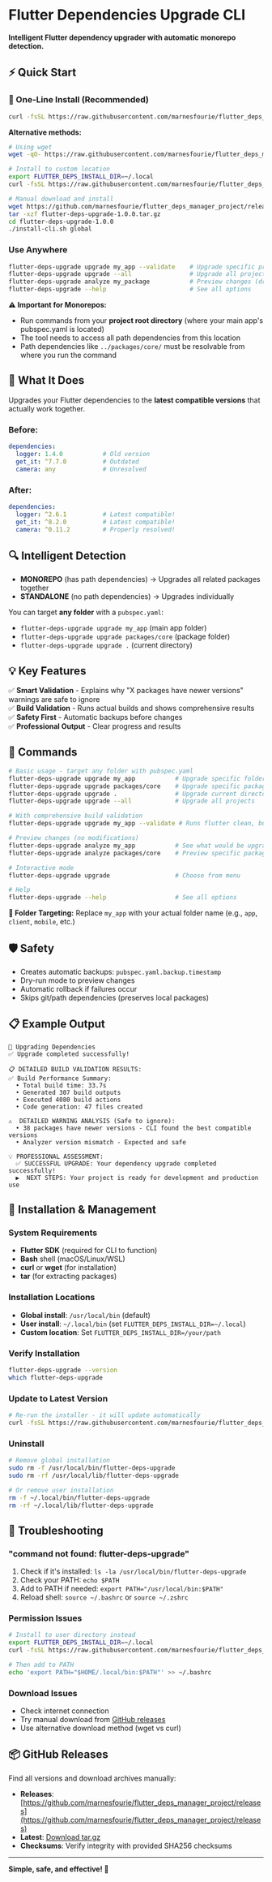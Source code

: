 # Flutter Dependencies Upgrade CLI

**Intelligent Flutter dependency upgrader with automatic monorepo detection.**

## ⚡ Quick Start

### 🚀 One-Line Install (Recommended)
```bash
curl -fsSL https://raw.githubusercontent.com/marnesfourie/flutter_deps_manager_project/main/flutter_deps_manager/install.sh | bash
```

**Alternative methods:**
```bash
# Using wget
wget -qO- https://raw.githubusercontent.com/marnesfourie/flutter_deps_manager_project/main/flutter_deps_manager/install.sh | bash

# Install to custom location
export FLUTTER_DEPS_INSTALL_DIR=~/.local
curl -fsSL https://raw.githubusercontent.com/marnesfourie/flutter_deps_manager_project/main/flutter_deps_manager/install.sh | bash

# Manual download and install
wget https://github.com/marnesfourie/flutter_deps_manager_project/releases/latest/download/flutter-deps-upgrade-1.0.0.tar.gz
tar -xzf flutter-deps-upgrade-1.0.0.tar.gz
cd flutter-deps-upgrade-1.0.0
./install-cli.sh global
```

### Use Anywhere
```bash
flutter-deps-upgrade upgrade my_app --validate    # Upgrade specific project with build validation
flutter-deps-upgrade upgrade --all                # Upgrade all projects
flutter-deps-upgrade analyze my_package           # Preview changes (dry-run)
flutter-deps-upgrade --help                       # See all options
```

**⚠️ Important for Monorepos:** 
- Run commands from your **project root directory** (where your main app's pubspec.yaml is located)
- The tool needs to access all path dependencies from this location
- Path dependencies like `../packages/core/` must be resolvable from where you run the command

## 🎯 What It Does

Upgrades your Flutter dependencies to the **latest compatible versions** that actually work together.

### Before:
```yaml
dependencies:
  logger: 1.4.0           # Old version
  get_it: ^7.7.0          # Outdated
  camera: any             # Unresolved
```

### After:
```yaml
dependencies:
  logger: ^2.6.1          # Latest compatible!
  get_it: ^8.2.0          # Latest compatible!
  camera: ^0.11.2         # Properly resolved!
```

## 🔍 Intelligent Detection

- **MONOREPO** (has path dependencies) → Upgrades all related packages together
- **STANDALONE** (no path dependencies) → Upgrades individually

You can target **any folder** with a `pubspec.yaml`:
- `flutter-deps-upgrade upgrade my_app` (main app folder)
- `flutter-deps-upgrade upgrade packages/core` (package folder)  
- `flutter-deps-upgrade upgrade .` (current directory)

## 💡 Key Features

✅ **Smart Validation** - Explains why "X packages have newer versions" warnings are safe to ignore  
✅ **Build Validation** - Runs actual builds and shows comprehensive results  
✅ **Safety First** - Automatic backups before changes  
✅ **Professional Output** - Clear progress and results  

## 🚀 Commands

```bash
# Basic usage - target any folder with pubspec.yaml
flutter-deps-upgrade upgrade my_app           # Upgrade specific folder + related packages
flutter-deps-upgrade upgrade packages/core    # Upgrade specific package folder
flutter-deps-upgrade upgrade .                # Upgrade current directory
flutter-deps-upgrade upgrade --all            # Upgrade all projects

# With comprehensive build validation
flutter-deps-upgrade upgrade my_app --validate # Runs flutter clean, build_runner, etc.

# Preview changes (no modifications)
flutter-deps-upgrade analyze my_app           # See what would be upgraded
flutter-deps-upgrade analyze packages/core    # Preview specific package

# Interactive mode
flutter-deps-upgrade upgrade                  # Choose from menu

# Help
flutter-deps-upgrade --help                   # See all options
```

**📂 Folder Targeting:** Replace `my_app` with your actual folder name (e.g., `app`, `client`, `mobile`, etc.)

## 🛡️ Safety

- Creates automatic backups: `pubspec.yaml.backup.timestamp`
- Dry-run mode to preview changes
- Automatic rollback if failures occur
- Skips git/path dependencies (preserves local packages)

## 📋 Example Output

```
🚀 Upgrading Dependencies
✅ Upgrade completed successfully!

📋 DETAILED BUILD VALIDATION RESULTS:
✅ Build Performance Summary:
  • Total build time: 33.7s
  • Generated 307 build outputs
  • Executed 4080 build actions
  • Code generation: 47 files created

⚠️  DETAILED WARNING ANALYSIS (Safe to ignore):
  • 38 packages have newer versions - CLI found the best compatible versions
  • Analyzer version mismatch - Expected and safe

💡 PROFESSIONAL ASSESSMENT:
  ✅ SUCCESSFUL UPGRADE: Your dependency upgrade completed successfully!
  ▶️  NEXT STEPS: Your project is ready for development and production use
```

## 🔧 Installation & Management

### System Requirements
- **Flutter SDK** (required for CLI to function)
- **Bash** shell (macOS/Linux/WSL)
- **curl** or **wget** (for installation)
- **tar** (for extracting packages)

### Installation Locations
- **Global install**: `/usr/local/bin` (default)
- **User install**: `~/.local/bin` (set `FLUTTER_DEPS_INSTALL_DIR=~/.local`)
- **Custom location**: Set `FLUTTER_DEPS_INSTALL_DIR=/your/path`

### Verify Installation
```bash
flutter-deps-upgrade --version
which flutter-deps-upgrade
```

### Update to Latest Version
```bash
# Re-run the installer - it will update automatically
curl -fsSL https://raw.githubusercontent.com/marnesfourie/flutter_deps_manager_project/main/flutter_deps_manager/install.sh | bash
```

### Uninstall
```bash
# Remove global installation
sudo rm -f /usr/local/bin/flutter-deps-upgrade
sudo rm -rf /usr/local/lib/flutter-deps-upgrade

# Or remove user installation
rm -f ~/.local/bin/flutter-deps-upgrade
rm -rf ~/.local/lib/flutter-deps-upgrade
```

## 🐛 Troubleshooting

### "command not found: flutter-deps-upgrade"
1. Check if it's installed: `ls -la /usr/local/bin/flutter-deps-upgrade`
2. Check your PATH: `echo $PATH`
3. Add to PATH if needed: `export PATH="/usr/local/bin:$PATH"`
4. Reload shell: `source ~/.bashrc` or `source ~/.zshrc`

### Permission Issues
```bash
# Install to user directory instead
export FLUTTER_DEPS_INSTALL_DIR=~/.local
curl -fsSL https://raw.githubusercontent.com/marnesfourie/flutter_deps_manager_project/main/flutter_deps_manager/install.sh | bash

# Then add to PATH
echo 'export PATH="$HOME/.local/bin:$PATH"' >> ~/.bashrc
```

### Download Issues
- Check internet connection
- Try manual download from [GitHub releases](https://github.com/marnesfourie/flutter_deps_manager_project/releases)
- Use alternative download method (wget vs curl)

## 📦 GitHub Releases

Find all versions and download archives manually:
- **Releases**: [https://github.com/marnesfourie/flutter_deps_manager_project/releases](https://github.com/marnesfourie/flutter_deps_manager_project/releases)
- **Latest**: [Download tar.gz](https://github.com/marnesfourie/flutter_deps_manager_project/releases/latest/download/flutter-deps-upgrade-1.0.0.tar.gz)
- **Checksums**: Verify integrity with provided SHA256 checksums

---

**Simple, safe, and effective! 🚀**